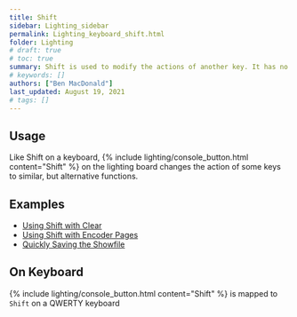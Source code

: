 ```yaml
---
title: Shift
sidebar: Lighting_sidebar
permalink: Lighting_keyboard_shift.html
folder: Lighting
# draft: true
# toc: true
summary: Shift is used to modify the actions of another key. It has no functionality on its own.
# keywords: []
authors: ["Ben MacDonald"]
last_updated: August 19, 2021
# tags: []
---
```


## Usage
Like Shift on a keyboard, {% include lighting/console_button.html content="Shift" %} on the lighting board changes the action of some keys to similar, but alternative functions.
## Examples
- [Using Shift with Clear](./Lighting_keyboard_clear.html)
- [Using Shift with Encoder Pages](./Lighting_keyboard_encoderpages.html)
- [Quickly Saving the Showfile](./Lighting_keyboard_update.html)

## On Keyboard
{% include lighting/console_button.html content="Shift" %} is mapped to `Shift` on a QWERTY keyboard
